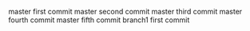 master first commit
master second commit
master third commit
master fourth commit
master fifth commit
branch1 first commit
